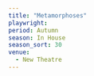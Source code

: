 ```yaml
---
title: "Metamorphoses"
playwright:
period: Autumn
season: In House
season_sort: 30
venue:
  - New Theatre
---
```

